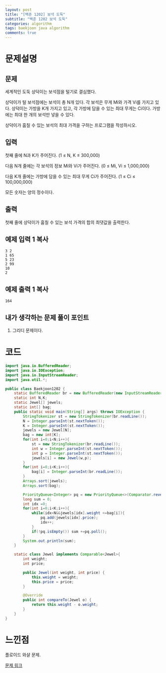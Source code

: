 ```yaml
---
layout: post
title: "[백준 1202] 보석 도둑"
subtitle: "백준 1202 보석 도둑"
categories: algorithm
tags: baekjoon java algorithm 
comments: true
---
```


# 문제설명

## 문제

세계적인 도둑 상덕이는 보석점을 털기로 결심했다.

상덕이가 털 보석점에는 보석이 총 N개 있다. 각 보석은 무게 Mi와 가격 Vi를 가지고 있다. 상덕이는 가방을 K개 가지고 있고, 각 가방에 담을 수 있는 최대 무게는 Ci이다. 가방에는 최대 한 개의 보석만 넣을 수 있다.

상덕이가 훔칠 수 있는 보석의 최대 가격을 구하는 프로그램을 작성하시오.

## 입력

첫째 줄에 N과 K가 주어진다. (1 ≤ N, K ≤ 300,000)

다음 N개 줄에는 각 보석의 정보 Mi와 Vi가 주어진다. (0 ≤ Mi, Vi ≤ 1,000,000)

다음 K개 줄에는 가방에 담을 수 있는 최대 무게 Ci가 주어진다. (1 ≤ Ci ≤ 100,000,000)

모든 숫자는 양의 정수이다.

## 출력

첫째 줄에 상덕이가 훔칠 수 있는 보석 가격의 합의 최댓값을 출력한다.

## 예제 입력 1 복사

```
3 2
1 65
5 23
2 99
10
2
```

## 예제 출력 1 복사

```
164
```

## 내가 생각하는 문제 풀이 포인트

1. 그리디 문제이다. 



# 코드

~~~java
import java.io.BufferedReader;
import java.io.IOException;
import java.io.InputStreamReader;
import java.util.*;

public class Baekjoon1202 {
    static BufferedReader br = new BufferedReader(new InputStreamReader(System.in));
    static int N,K;
    static Jewel[] jewels;
    static int[] bag;
    public static void main(String[] args) throws IOException {
        StringTokenizer st = new StringTokenizer(br.readLine());
        N = Integer.parseInt(st.nextToken());
        K = Integer.parseInt(st.nextToken());
        jewels = new Jewel[N];
        bag = new int[K];
        for(int i=0;i<N;i++){
            st = new StringTokenizer(br.readLine());
            int w = Integer.parseInt(st.nextToken());
            int p = Integer.parseInt(st.nextToken());
            jewels[i] = new Jewel(w,p);
        }
        for(int i=0;i<K;i++){
            bag[i] = Integer.parseInt(br.readLine());
        }
        Arrays.sort(jewels);
        Arrays.sort(bag);

        PriorityQueue<Integer> pq = new PriorityQueue<>(Comparator.reverseOrder());
        long sum = 0;
        int idx =0;
        for(int i=0;i<K;i++){
            while(idx<N&&jewels[idx].weight <=bag[i]){
                pq.add(jewels[idx].price);
                idx++;
            }
            if(!pq.isEmpty()) sum +=pq.poll();
        }
        System.out.println(sum);
    }

    static class Jewel implements Comparable<Jewel>{
        int weight;
        int price;

        public Jewel(int weight, int price) {
            this.weight = weight;
            this.price = price;
        }

        @Override
        public int compareTo(Jewel o) {
            return this.weight - o.weight;
        }
    }
}

~~~



# 느낀점

플로이드 와샬 문제.

[문제 링크](https://www.acmicpc.net/problem/3020)

